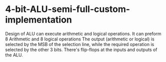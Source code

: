 # 4-bit-ALU-semi-full-custom-implementation
Design of ALU can execute arithmetic and logical operations. It can preform 8 Arithmetic and 8 logical operations The output (arithmetic or
logical) is selected by the MSB of the selection line, while the required operation is selected by
the other 3 bits. There's flip-flops at the inputs and outputs of the ALU.
